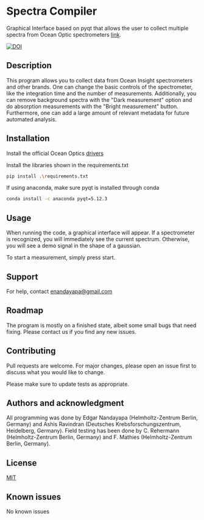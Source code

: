 # Spectra Compiler
Graphical Interface based on pyqt that allows the user to collect multiple spectra from Ocean Optic spectrometers [link](https://www.oceaninsight.com/products/spectrometers/).

[![DOI](https://zenodo.org/badge/DOI/10.5281/zenodo.7639465.svg)](https://doi.org/10.5281/zenodo.7639465)

## Description
This program allows you to collect data from Ocean Insight spectrometers and other brands. 
One can change the basic controls of the spectrometer, like the integration time and the number of measurements.
Additionally, you can remove background spectra with the "Dark measurement" option and do absorption measurements with the "Bright measurement" button.
Furthermore, one can add a large amount of relevant metadata for future automated analysis.

## Installation
Install the official Ocean Optics [drivers](https://www.oceaninsight.com/products/software/)

Install the libraries shown in the requirements.txt

```bash
pip install .\requirements.txt
```

If using anaconda, make sure pyqt is installed through conda

```bash
conda install -c anaconda pyqt=5.12.3
```

## Usage
When running the code, a graphical interface will appear. If a spectrometer is recognized, you will immediately see the current spectrum. Otherwise, you will see a demo signal in the shape of a gaussian.

To start a measurement, simply press start.

## Support
For help, contact enandayapa@gmail.com

## Roadmap
The program is mostly on a finished state, albeit some small bugs that need fixing. 
Please contact us if you find any new issues.

## Contributing
Pull requests are welcome. For major changes, please open an issue first to discuss what you would like to change.

Please make sure to update tests as appropriate.

## Authors and acknowledgment
All programming was done by Edgar Nandayapa (Helmholtz-Zentrum Berlin, Germany) and Ashis Ravindran (Deutsches Krebsforschungszentrum, Heidelberg, Germany).
Field testing has been done by C. Rehermann (Helmholtz-Zentrum Berlin, Germany) and F. Mathies (Helmholtz-Zentrum Berlin, Germany).

## License
[MIT](https://choosealicense.com/licenses/mit/)

## Known issues
No known issues
